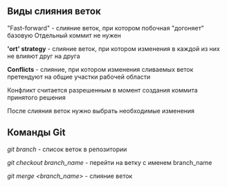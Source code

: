 ## Виды слияния веток

"Fast-forward" - слияние веток, при котором побочная "догоняет" базовую
Отдельный коммит не нужен


**'ort' strategy** - слияние веток, при котором изменения в каждой из них не влияют друг на друга

**Conflicts** - слияние, при котором изменения сливаемых веток претендуют на общие участки рабочей области

Конфликт считается разрешенным в момент создания коммита принятого решения

После слияния веток нужно выбрать необходимые изменения


## Команды Git

*git branch* - список веток в репозитории


*git checkout branch_name* - перейти на ветку с именем branch_name


*git merge <branch_name>* - слияние веток


